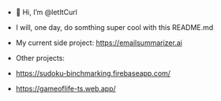 - 👋 Hi, I’m @letItCurl
- I will, one day, do somthing super cool with this README.md
- My current side project: https://emailsummarizer.ai

- Other projects:
- https://sudoku-binchmarking.firebaseapp.com/
- https://gameoflife-ts.web.app/

<!---
letItCurl/letItCurl is a ✨ special ✨ repository because its `README.md` (this file) appears on your GitHub profile.
You can click the Preview link to take a look at your changes.
--->
